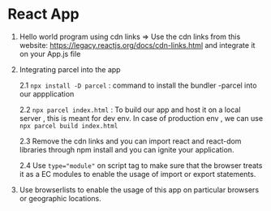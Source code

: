 # React App
1. Hello world program using cdn links
    => Use the cdn links from this website: https://legacy.reactjs.org/docs/cdn-links.html and integrate it on your App.js file

2. Integrating parcel into the app

   2.1 `npx install -D parcel` : command to install the bundler -parcel into our appplication

   2.2 `npx parcel index.html` : To build our app and host it on a local server , this is meant for dev env. In case of production env , we can use `npx parcel build index.html`

   2.3 Remove the cdn links and you can import react and react-dom libraries through npm install and you can ignite your application. 

   2.4 Use `type="module"` on script tag to make sure that the browser treats it as a EC modules to enable the usage of import or export statements.
   
3. Use browserlists to enable the usage of this app on particular browsers or geographic locations.


